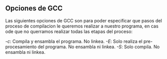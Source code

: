 ## Opciones de GCC

Las siguientes opciones de GCC son para poder especificar que pasos del proceso de compilacion le queremos realizar a nuestro programa, en cas ode que no querramos realizar todas las etapas del proceso:

*-c*: Compila y ensambla el programa. No linkea.
*-E*: Solo realiza el pre-procesamiento del programa. No ensambla ni linkea.
*-S*: Solo compila. No ensambla ni linkea.
